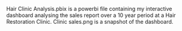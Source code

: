Hair Clinic Analysis.pbix is a powerbi file containing my interactive dashboard analysing the sales report over a 10 year period at a Hair Restoration Clinic.
Clinic sales.png is a snapshot of the dashboard.

